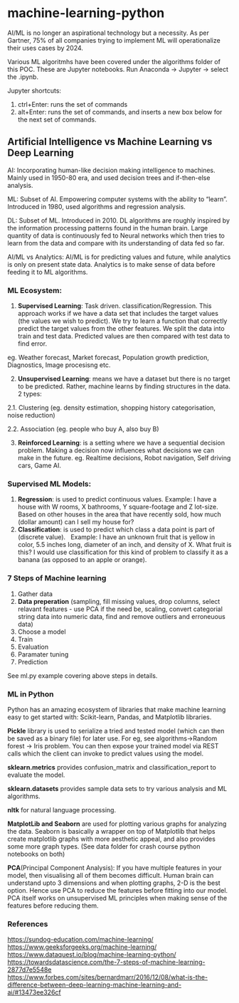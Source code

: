 # machine-learning-python

AI/ML is no longer an aspirational technology but a necessity. As per Gartner, 75% of all companies trying to implement ML will operationalize their uses cases by 2024.

Various ML algoritmhs have been covered under the algorithms folder of this POC. These are Jupyter notebooks. Run Anaconda -> Jupyter -> select the .ipynb. 

Jupyter shortcuts:
1. ctrl+Enter: runs the set of commands
2. alt+Enter: runs the set of commands, and inserts a new box below for the next set of commands.

## Artificial Intelligence vs Machine Learning vs Deep Learning

AI: Incorporating human-like decision making intelligence to machines. Mainly used in 1950-80 era, and used decision trees and if-then-else analysis.

ML: Subset of AI. Empowering computer systems with the ability to “learn”. Introduced in 1980, used algorithms and regression analysis.

DL: Subset of ML. Introduced in 2010. DL algorithms are roughly inspired by the information processing patterns found in the human brain. Large quantity of data is continuously fed to Neural networks which then tries to learn from the data and compare with its understanding of data fed so far.

AI/ML vs Analytics: AI/ML is for predicting values and future, while analytics is only on present state data. Analytics is to make sense of data before feeding it to ML algorithms.

### ML Ecosystem:

1. **Supervised Learning**: Task driven. classification/Regression. This approach works if we have a data set that includes the target values (the values we wish to predict). We try to learn a function that correctly predict the target values from the other features. We split the data into train and test data. Predicted values are then compared with test data to find error.

eg. Weather forecast, Market forecast, Population growth prediction, Diagnostics, Image procesisng etc. 

2. **Unsupervised Learning**: means we have a dataset but there is no target to be predicted. Rather, machine learns by finding structures in the data. 2 types:

2.1. Clustering (eg. density estimation, shopping history categorisation, noise reduction) 

2.2. Association (eg. people who buy A, also buy B)

3. **Reinforced Learning**: is a setting where we have a sequential decision problem. Making a decision now influences what decisions we can make in the future. eg. Realtime decisions, Robot navigation, Self driving cars, Game AI.

### Supervised ML Models:
1. **Regression**: is used to predict continuous values. 
Example: I have a house with W rooms, X bathrooms, Y square-footage and Z lot-size. Based on other houses in the area that have recently sold, how much (dollar amount) can I sell my house for? 
2. **Classification**: is used to predict which class a data point is part of (discrete value).  
Example: I have an unknown fruit that is yellow in color, 5.5 inches long, diameter of an inch, and density of X. What fruit is this? I would use classification for this kind of problem to classify it as a banana (as opposed to an apple or orange). 

### 7 Steps of Machine learning

1. Gather data
2. **Data preperation** (sampling, fill missing values, drop columns, select relavant features - use PCA if the need be, scaling, convert categorial string data into numeric data, find and remove outliers and erroneuous data)
3. Choose a model
4. Train
5. Evaluation
6. Paramater tuning
7. Prediction

See ml.py example covering above steps in details.

### ML in Python

Python has an amazing ecosystem of libraries that make machine learning easy to get started with: Scikit-learn, Pandas, and Matplotlib libraries.

**Pickle** library is used to serialize a tried and tested model (which can then be saved as a binary file) for later use. For eg, see algorithms->Random forest -> Iris problem. You can then expose your trained model via REST calls which the client can invoke to predict values using the model.

**sklearn.metrics** provides confusion_matrix and classification_report to evaluate the model.

**sklearn.datasets** provides sample data sets to try various analysis and ML algorithms.

**nltk** for natural language processing.

**MatplotLib and Seaborn** are used for plotting various graphs for analyzing the data. Seaborn is basically a wrapper on top of Matplotlib that helps create matplotlib graphs with more aesthetic appeal, and also provides some more graph types. (See data folder for crash course python notebooks on both)

**PCA**(Principal Component Analysis): If you have multiple features in your model, then visualising all of them becomes difficult. Human brain can understand upto 3 dimensions and when plotting graphs, 2-D is the best option. Hence use PCA to reduce the features before fitting into our model. PCA itself works on unsupervised ML principles when making sense of the features before reducing them.

### References
https://sundog-education.com/machine-learning/
https://www.geeksforgeeks.org/machine-learning/
https://www.dataquest.io/blog/machine-learning-python/  
https://towardsdatascience.com/the-7-steps-of-machine-learning-2877d7e5548e  
https://www.forbes.com/sites/bernardmarr/2016/12/08/what-is-the-difference-between-deep-learning-machine-learning-and-ai/#13473ee326cf

